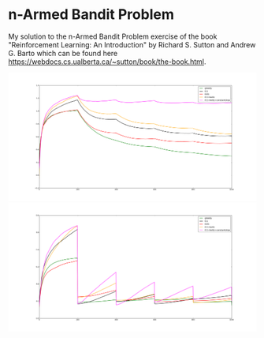 # n-Armed Bandit Problem
My solution to the n-Armed Bandit Problem exercise of the book "Reinforcement Learning:
An Introduction" by Richard S. Sutton and Andrew G. Barto which can be found here https://webdocs.cs.ualberta.ca/~sutton/book/the-book.html.

![alt tag](https://github.com/alexandersvozil/nArmedBandit/blob/master/figure_1.png)
![alt tag](https://github.com/alexandersvozil/nArmedBandit/blob/master/figure_2.png)

